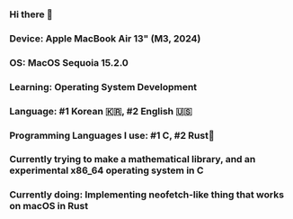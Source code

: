 ### Hi there 👋

### Device: Apple MacBook Air 13" (M3, 2024)
### OS: MacOS Sequoia 15.2.0
### Learning: Operating System Development
### Language: #1 Korean 🇰🇷, #2 English 🇺🇸
### Programming Languages I use: #1 C, #2 Rust🦀
### Currently trying to make a mathematical library, and an experimental x86_64 operating system in C
### Currently doing: Implementing neofetch-like thing that works on macOS in Rust


<!--
**TheRustUser/TheRustUser** is a ✨ _special_ ✨ repository because its `README.md` (this file) appears on your GitHub profile.

Here are some ideas to get you started:

- 🔭 I’m currently working on ...
- 🌱 I’m currently learning ...
- 👯 I’m looking to collaborate on ...
- 🤔 I’m looking for help with ...
- 💬 Ask me about ...
- 📫 How to reach me: ...
- 😄 Pronouns: ...
- ⚡ Fun fact: ...
-->
